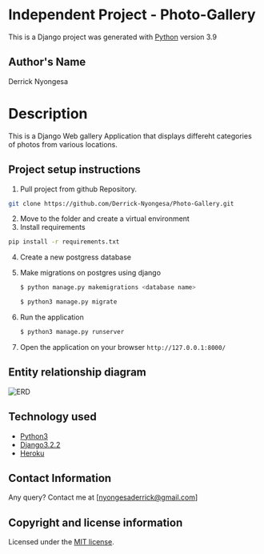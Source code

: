 # Independent Project - Photo-Gallery

This is a Django project was generated with [Python](https://www.python.org/) version 3.9


## Author's Name
Derrick Nyongesa


# Description
This  is a Django Web gallery Application that displays differeht categories of photos from various locations.


## Project setup instructions
1. Pull project from github Repository.

```bash
git clone https://github.com/Derrick-Nyongesa/Photo-Gallery.git
``` 
2. Move to the folder and create a virtual environment
3. Install requirements
  ```bash
  pip install -r requirements.txt
  ```
4. Create a new postgress database

5. Make migrations on postgres using django
    ```bash
    $ python manage.py makemigrations <database name>
    ```
    ```bash
    $ python3 manage.py migrate
    ```
6. Run the application
    ```bash
    $ python3 manage.py runserver
    ``` 
5. Open the application on your browser `http://127.0.0.1:8000/`


## Entity relationship diagram 
![ERD](https://user-images.githubusercontent.com/78686755/118359284-6f75ba00-b58b-11eb-8f1c-7e6e4979236c.png)



## Technology used
* [Python3](https://www.python.org/)
* [Django3.2.2](https://docs.djangoproject.com/en/3.2/releases/3.2.2/)
* [Heroku](https://heroku.com)


## Contact Information 
Any query? Contact me at [nyongesaderrick@gmail.com]


## Copyright and license information
Licensed under the [MIT license](LICENSE).